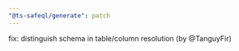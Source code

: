```yaml
---
"@ts-safeql/generate": patch
---
```


fix: distinguish schema in table/column resolution (by @TanguyFir)
